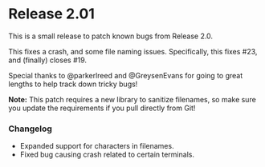 # Release 2.01
This is a small release to patch known bugs from Release 2.0.

This fixes a crash, and some file naming issues.
Specifically, this fixes #23, and (finally) closes #19.

Special thanks to @parkerlreed and @GreysenEvans for going to great lengths to help track down tricky bugs!

**Note:** This patch requires a new library to sanitize filenames, so make sure you update the requirements if you pull directly from Git!

### Changelog

+ Expanded support for characters in filenames.
+ Fixed bug causing crash related to certain terminals.
